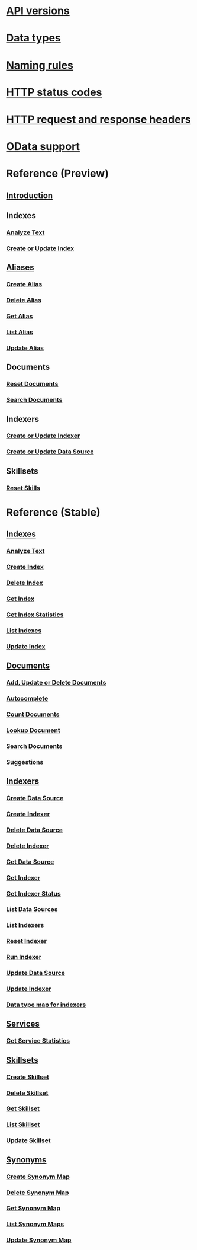 # [API versions](search-service-api-versions.md)
# [Data types](supported-data-types.md)
# [Naming rules](naming-rules.md)
# [HTTP status codes](http-status-codes.md)
# [HTTP request and response headers](common-http-request-and-response-headers-used-in-azure-search.md)
# [OData support](support-for-odata.md)
# Reference (Preview)
## [Introduction](index-preview.md)
## Indexes
### [Analyze Text](preview-api/test-analyzer.md)
### [Create or Update Index](preview-api/create-or-update-index.md)
## [Aliases](alias-operations.md)
### [Create Alias](create-alias.md)
### [Delete Alias](delete-alias.md)
### [Get Alias](get-alias.md)
### [List Alias](list-alias.md)
### [Update Alias](update-alias.md)
## Documents
### [Reset Documents](preview-api/reset-documents.md)
### [Search Documents](preview-api/search-documents.md)
## Indexers
### [Create or Update Indexer](preview-api/create-or-update-indexer.md)
### [Create or Update Data Source](preview-api/create-or-update-data-source.md)
## Skillsets
### [Reset Skills](preview-api/reset-skills.md)
# Reference (Stable)
## [Indexes](index-operations.md)
### [Analyze Text](test-analyzer.md)
### [Create Index](create-index.md)
### [Delete Index](delete-index.md)
### [Get Index](get-index.md)
### [Get Index Statistics](get-index-statistics.md)
### [List Indexes](list-indexes.md)
### [Update Index](update-index.md)
## [Documents](document-operations.md)
### [Add, Update or Delete Documents](addupdate-or-delete-documents.md)
### [Autocomplete](autocomplete.md)
### [Count Documents](count-documents.md)
### [Lookup Document](lookup-document.md)
### [Search Documents](search-documents.md)
### [Suggestions](suggestions.md)
## [Indexers](indexer-operations.md)
### [Create Data Source](create-data-source.md)
### [Create Indexer](create-indexer.md)
### [Delete Data Source](delete-data-source.md)
### [Delete Indexer](delete-indexer.md)
### [Get Data Source](get-data-source.md)
### [Get Indexer](get-indexer.md)
### [Get Indexer Status](get-indexer-status.md)
### [List Data Sources](list-data-sources.md)
### [List Indexers](list-indexers.md)
### [Reset Indexer](reset-indexer.md)
### [Run Indexer](run-indexer.md)
### [Update Data Source](update-data-source.md)
### [Update Indexer](update-indexer.md)
### [Data type map for indexers](data-type-map-for-indexers-in-azure-search.md)
## [Services](service-operations.md)
### [Get Service Statistics](get-service-statistics.md)
## [Skillsets](skillset-operations.md)
### [Create Skillset](create-skillset.md)
### [Delete Skillset](delete-skillset.md)
### [Get Skillset](get-skillset.md)
### [List Skillset](list-skillset.md)
### [Update Skillset](update-skillset.md)
## [Synonyms](synonym-map-operations.md)
### [Create Synonym Map](create-synonym-map.md)
### [Delete Synonym Map](delete-synonym-map.md)
### [Get Synonym Map](get-synonym-map.md)
### [List Synonym Maps](list-synonym-maps.md)
### [Update Synonym Map](update-synonym-map.md)